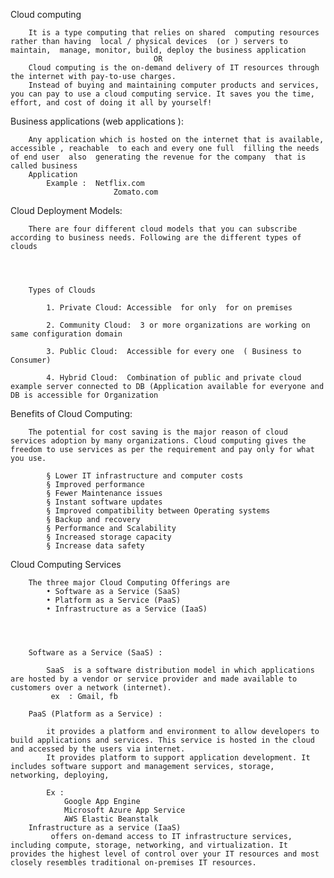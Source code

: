 Cloud computing
        
        It is a type computing that relies on shared  computing resources  rather than having  local / physical devices  (or ) servers to maintain,  manage, monitor, build, deploy the business application    
                                    OR
        Cloud computing is the on-demand delivery of IT resources through the internet with pay-to-use charges.
        Instead of buying and maintaining computer products and services, you can pay to use a cloud computing service. It saves you the time, effort, and cost of doing it all by yourself!
        
Business applications (web applications ):

        Any application which is hosted on the internet that is available,  accessible , reachable  to each and every one full  filling the needs of end user  also  generating the revenue for the company  that is called business 
        Application 
            Example :  Netflix.com
                           Zomato.com
                
Cloud Deployment Models:

        There are four different cloud models that you can subscribe according to business needs. Following are the different types of clouds  
        
        
        
        
        Types of Clouds
        
            1. Private Cloud: Accessible  for only  for on premises  
            
            2. Community Cloud:  3 or more organizations are working on same configuration domain
            
            3. Public Cloud:  Accessible for every one  ( Business to Consumer)
            
            4. Hybrid Cloud:  Combination of public and private cloud example server connected to DB (Application available for everyone and  DB is accessible for Organization
        
        
Benefits of Cloud Computing: 

        The potential for cost saving is the major reason of cloud services adoption by many organizations. Cloud computing gives the freedom to use services as per the requirement and pay only for what you use. 
        
            § Lower IT infrastructure and computer costs 
            § Improved performance
            § Fewer Maintenance issues
            § Instant software updates
            § Improved compatibility between Operating systems
            § Backup and recovery
            § Performance and Scalability
            § Increased storage capacity
            § Increase data safety

Cloud Computing Services
        
        The three major Cloud Computing Offerings are
            • Software as a Service (SaaS)
            • Platform as a Service (PaaS)
            • Infrastructure as a Service (IaaS)
        
        
    
        
        Software as a Service (SaaS) :
        
            SaaS  is a software distribution model in which applications are hosted by a vendor or service provider and made available to customers over a network (internet).
             ex  : Gmail, fb
            
        PaaS (Platform as a Service) :
        
            it provides a platform and environment to allow developers to build applications and services. This service is hosted in the cloud and accessed by the users via internet.
            It provides platform to support application development. It includes software support and management services, storage, networking, deploying,
            
            Ex :   
                Google App Engine 
                Microsoft Azure App Service 
                AWS Elastic Beanstalk
        Infrastructure as a service (IaaS)
             offers on-demand access to IT infrastructure services, including compute, storage, networking, and virtualization. It provides the highest level of control over your IT resources and most closely resembles traditional on-premises IT resources.
            
            
            

